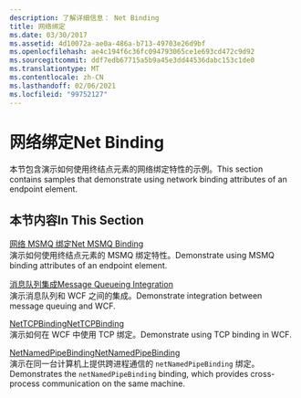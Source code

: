 ```yaml
---
description: 了解详细信息： Net Binding
title: 网络绑定
ms.date: 03/30/2017
ms.assetid: 4d10072a-ae0a-486a-b713-49703e26d9bf
ms.openlocfilehash: ae4c194f6c36fc094793065ce1e693cd472c9d92
ms.sourcegitcommit: ddf7edb67715a5b9a45e3dd44536dabc153c1de0
ms.translationtype: MT
ms.contentlocale: zh-CN
ms.lasthandoff: 02/06/2021
ms.locfileid: "99752127"
---
```

# <a name="net-binding"></a><span data-ttu-id="eb88c-103">网络绑定</span><span class="sxs-lookup"><span data-stu-id="eb88c-103">Net Binding</span></span>

<span data-ttu-id="eb88c-104">本节包含演示如何使用终结点元素的网络绑定特性的示例。</span><span class="sxs-lookup"><span data-stu-id="eb88c-104">This section contains samples that demonstrate using network binding attributes of an endpoint element.</span></span>  
  
## <a name="in-this-section"></a><span data-ttu-id="eb88c-105">本节内容</span><span class="sxs-lookup"><span data-stu-id="eb88c-105">In This Section</span></span>  

 [<span data-ttu-id="eb88c-106">网络 MSMQ 绑定</span><span class="sxs-lookup"><span data-stu-id="eb88c-106">Net MSMQ Binding</span></span>](net-msmq-binding.md)  
 <span data-ttu-id="eb88c-107">演示如何使用终结点元素的 MSMQ 绑定特性。</span><span class="sxs-lookup"><span data-stu-id="eb88c-107">Demonstrate using MSMQ binding attributes of an endpoint element.</span></span>  
  
 [<span data-ttu-id="eb88c-108">消息队列集成</span><span class="sxs-lookup"><span data-stu-id="eb88c-108">Message Queueing Integration</span></span>](message-queueing-integration.md)  
 <span data-ttu-id="eb88c-109">演示消息队列和 WCF 之间的集成。</span><span class="sxs-lookup"><span data-stu-id="eb88c-109">Demonstrate integration between message queuing and WCF.</span></span>  
  
 [<span data-ttu-id="eb88c-110">NetTCPBinding</span><span class="sxs-lookup"><span data-stu-id="eb88c-110">NetTCPBinding</span></span>](nettcpbinding.md)  
 <span data-ttu-id="eb88c-111">演示如何在 WCF 中使用 TCP 绑定。</span><span class="sxs-lookup"><span data-stu-id="eb88c-111">Demonstrate using TCP binding in WCF.</span></span>  
  
 [<span data-ttu-id="eb88c-112">NetNamedPipeBinding</span><span class="sxs-lookup"><span data-stu-id="eb88c-112">NetNamedPipeBinding</span></span>](netnamedpipebinding.md)  
 <span data-ttu-id="eb88c-113">演示在同一台计算机上提供跨进程通信的 `netNamedPipeBinding` 绑定。</span><span class="sxs-lookup"><span data-stu-id="eb88c-113">Demonstrates the `netNamedPipeBinding` binding, which provides cross-process communication on the same machine.</span></span>
